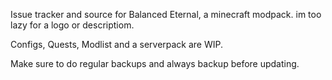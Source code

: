 Issue tracker and source for Balanced Eternal, a minecraft modpack. im too lazy for a logo or descriptiom.

Configs, Quests, Modlist and a serverpack are WIP.

Make sure to do regular backups and always backup before updating.
